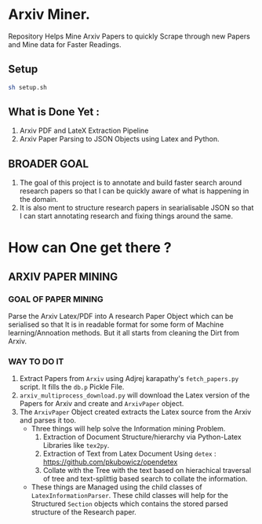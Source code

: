 # Arxiv Miner. 

Repository Helps Mine Arxiv Papers to quickly Scrape through new Papers and Mine data for Faster Readings. 

## Setup

```sh
sh setup.sh
```

## What is Done Yet : 

1. Arxiv PDF and LateX Extraction Pipeline
2. Arxiv Paper Parsing to JSON Objects using Latex and Python. 


## BROADER GOAL
1. The goal of this project is to annotate and build faster search around research papers so that I can be quickly aware of what is happening in the domain. 
2. It is also ment to structure research papers in searialisable JSON so that I can start annotating research and fixing things around the same. 

# How can One get there ?

## ARXIV PAPER MINING

### GOAL OF PAPER MINING 
Parse the Arxiv Latex/PDF into A research Paper Object which can be serialised so that It is in readable format for some form of Machine learning/Annoation methods. But it all starts from cleaning the Dirt from Arxiv. 

### WAY TO DO IT 
1. Extract Papers from `Arxiv` using Adjrej karapathy's `fetch_papers.py` script. It fills the `db.p` Pickle File.
2. `arxiv_multiprocess_download.py` will download the Latex version of the Papers for Arxiv and create and `ArxivPaper` object.  
3. The `ArxivPaper` Object created extracts the Latex source from the Arxiv and parses it too.
    - Three things will help solve the Information mining Problem. 
        1. Extraction of Document Structure/hierarchy via Python-Latex Libraries like `tex2py`. 
        2. Extraction of Text from Latex Document Using `detex` : https://github.com/pkubowicz/opendetex
        3. Collate with the Tree with the text based on hierachical traversal of tree and text-splittig based search to collate the information. 
    - These things are Managed using the child classes of `LatexInformationParser`. These child classes will help for the Structured `Section` objects which contains the stored parsed structure of the Research paper. 
